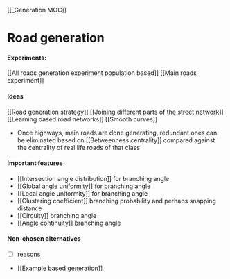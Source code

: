 [[_Generation MOC]]
# Road generation

#### Experiments:
[[All roads generation experiment population based]]
[[Main roads experiment]]

#### Ideas
[[Road generation strategy]]
[[Joining different parts of the street network]]
[[Learning based road networks]]
[[Smooth curves]]
- Once highways, main roads are done generating, redundant ones can be eliminated based on [[Betweenness centrality]] compared against the centrality of real life roads of that class

#### Important features
- [[Intersection angle distribution]] for branching angle
- [[Global angle uniformity]] for branching angle
- [[Local angle uniformity]] for branching angle
- [[Clustering coefficient]] branching probability and perhaps snapping distance
- [[Circuity]] branching angle
- [[Angle continuity]] branching angle
#### Non-chosen alternatives
- [ ] reasons
- [[Example based generation]]
